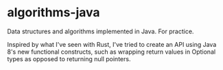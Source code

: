 algorithms-java
===============

Data structures and algorithms implemented in Java. For practice.

Inspired by what I've seen with Rust, I've tried to create an API using Java 8's new functional constructs, such as wrapping return values in Optional types as opposed to returning null pointers.